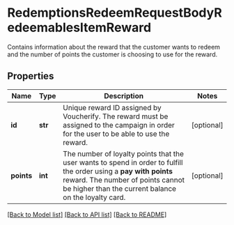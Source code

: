 # RedemptionsRedeemRequestBodyRedeemablesItemReward

Contains information about the reward that the customer wants to redeem and the number of points the customer is choosing to use for the reward.

## Properties

Name | Type | Description | Notes
------------ | ------------- | ------------- | -------------
**id** | **str** | Unique reward ID assigned by Voucherify. The reward must be assigned to the campaign in order for the user to be able to use the reward. | [optional] 
**points** | **int** | The number of loyalty points that the user wants to spend in order to fulfill the order using a **pay with points** reward. The number of points cannot be higher than the current balance on the loyalty card. | [optional] 

[[Back to Model list]](../README.md#documentation-for-models) [[Back to API list]](../README.md#documentation-for-api-endpoints) [[Back to README]](../README.md)


